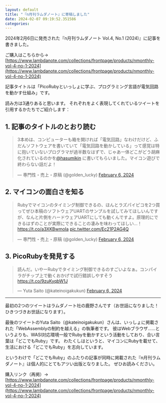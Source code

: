 ```yaml
---
layout: default
title: "『n月刊ラムダノート』に寄稿しました"
date: 2024-02-07 09:19:52.351586
categories: 
---
```


2024年2月6日に発売された『n月刊ラムダノート Vol.4, No.1 (2024)』に記事を書きました。


ご購入はこちらから→ [https://www.lambdanote.com/collections/frontpage/products/nmonthly-vol-4-no-1-2024](https://www.lambdanote.com/collections/frontpage/products/nmonthly-vol-4-no-1-2024)


記事タイトルは「PicoRubyといっしょに学ぶ、プログラミング言語が電気回路を動かす仕組み」です。


読み方は3通りあると思います。
それぞれをよく表現してくれているツイートを引用するかたちでご紹介します：

<script async src="https://platform.twitter.com/widgets.js" charset="utf-8"></script>

## 1. 記事のタイトルのとおり読む

<blockquote class="twitter-tweet"><p lang="ja" dir="ltr">3本めは、コンピューターも箱を開ければ「電気回路」なわけだけど、ふだんソフトウェアを書いていて「電気回路を動かしている」って感覚は特に抱いていないプログラマが過半数なはずで、じゃあ一体どこがどう胡麻化されているのかを<a href="https://twitter.com/hasumikin?ref_src=twsrc%5Etfw">@hasumikin</a> に書いてもらいました。マイコン遊びで終わらない話だよ！</p>&mdash; 専門性・売上・原稿 (@golden_lucky) <a href="https://twitter.com/golden_lucky/status/1754747311748743376?ref_src=twsrc%5Etfw">February 6, 2024</a></blockquote> 

## 2. マイコンの面白さを知る

<blockquote class="twitter-tweet"><p lang="ja" dir="ltr">Rubyでマイコンのタイミング制御できるの、ほんとラズパイピコを2つ買ってぜひ本稿のソフトウェアUARTのサンプルを試してみてほしいんですが、なんと片側をハードウェアUARTにしても動くんですよ。原理的にできるはずのことが実際にできることの凄みを味わってほしい…！ <a href="https://t.co/a3XKBwmoIa">https://t.co/a3XKBwmoIa</a> <a href="https://t.co/Ec21P2AG4Q">pic.twitter.com/Ec21P2AG4Q</a></p>&mdash; 専門性・売上・原稿 (@golden_lucky) <a href="https://twitter.com/golden_lucky/status/1754780536487477391?ref_src=twsrc%5Etfw">February 6, 2024</a></blockquote>

## 3. PicoRubyを発見する

<blockquote class="twitter-tweet"><p lang="ja" dir="ltr">読んだ。いやーRubyでタイミング制御できるのすごいよなぁ。コンパイラがチップ上で動くおかげで試行錯誤しやすそう <a href="https://t.co/9zuKyqbW1J">https://t.co/9zuKyqbW1J</a></p>&mdash; Yuta Saito (@kateinoigakukun) <a href="https://twitter.com/kateinoigakukun/status/1754766988793221415?ref_src=twsrc%5Etfw">February 6, 2024</a></blockquote>

----

最初の2つのツイートはラムダノート社の鹿野さんです（お世話になりました！ひきつづきお世話になります）。


最後のツイートのYuta Saito（@kateinoigakukun）さんは、いっしょに掲載された「WebAssemblyの制約を越える」の執筆者です。
彼はWebブラウザ......というよりも、WASI対応環境一般でRubyを動かすという活動をしており、合い言葉は「どこでもRuby」です。
わたくしはというと、マイコンにRubyを載せて、生活における「どこでもRuby」を志向しています。


というわけで「どこでもRuby」のふたりの記事が同時に掲載された『n月刊ラムダノート』は個人的にとてもアツい出版となりました。
ぜひお読みください。


購入リンク（再掲）→ [https://www.lambdanote.com/collections/frontpage/products/nmonthly-vol-4-no-1-2024](https://www.lambdanote.com/collections/frontpage/products/nmonthly-vol-4-no-1-2024)
